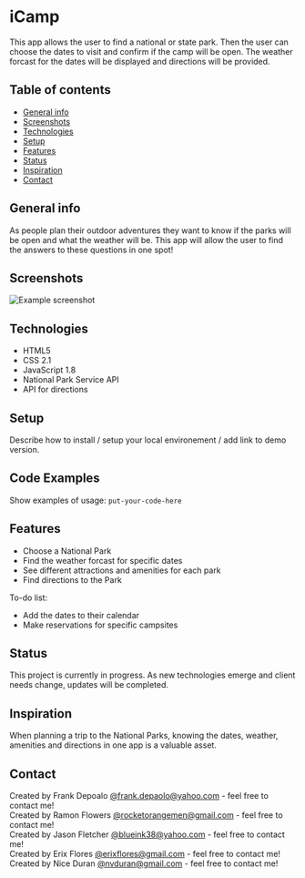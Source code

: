 # iCamp
 This app allows the user to find a national or state park.  Then the user can choose the dates to visit and confirm if the camp will be open.  The weather forcast for the dates will be displayed and directions will be provided.
	
## Table of contents
* [General info](#general-info)
* [Screenshots](#screenshots)
* [Technologies](#technologies)
* [Setup](#setup)
* [Features](#features)
* [Status](#status)
* [Inspiration](#inspiration)
* [Contact](#contact)
	
## General info
As people plan their outdoor adventures they want to know if the parks will be open and what the weather will be.  This app will allow the user to find the answers to these questions in one spot!
	
## Screenshots
![Example screenshot](./img/screenshot.png)

## Technologies
* HTML5
* CSS 2.1
* JavaScript 1.8
* National Park Service API
* API for directions
	
## Setup
Describe how to install / setup your local environement / add link to demo version.
	
## Code Examples
Show examples of usage:
`put-your-code-here`
	
## Features
* Choose a National Park
* Find the weather forcast for specific dates
* See different attractions and amenities for each park
* Find directions to the Park

To-do list:
* Add the dates to their calendar
* Make reservations for specific campsites
	
## Status
This project is currently in progress.  As new technologies emerge and client needs change, updates will be completed.
	
## Inspiration
When planning a trip to the National Parks, knowing the dates, weather, amenities and directions in one app is a valuable asset.
	
## Contact
Created by Frank Depoalo [@frank.depaolo@yahoo.com](https://github.com/DragoonKite/) - feel free to contact me!<br/>
Created by Ramon Flowers [@rocketorangemen@gmail.com](https://github.com/rocketorangemen/) - feel free to contact me!<br/>
Created by Jason Fletcher [@blueink38@yahoo.com](https://github.com/blueink38/) - feel free to contact me!<br/>
Created by Erix Flores [@erixflores@gmail.com](https://github.com/erixflores/) - feel free to contact me!<br/>
Created by Nice Duran [@nvduran@gmail.com](https://github.com/nvduran/) - feel free to contact me!<br/>
